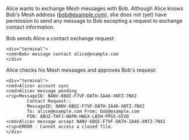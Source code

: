 
Alice wants to exchange Mesh messages with Bob. Although Alice knows Bob's Mesh address 
(bob@example.com), she does not (yet) have permission to send any message to Bob
excepting a request to exchange contact information.

Bob sends Alice a contact exchange request:


~~~~
<div="terminal">
<cmd>Bob> message contact alice@example.com
</div>
~~~~

Alice checks his Mesh messages and approves Bob's request:


~~~~
<div="terminal">
<cmd>Alice> account sync
<cmd>Alice> message pending
<rsp>MessageID: NANV-6BQI-F7VF-DATH-IA46-XNTZ-7NX2
        Contact Request::
        MessageID: NANV-6BQI-F7VF-DATH-IA46-XNTZ-7NX2
        To: alice@example.com From: bob@example.com
        PIN: ABUZ-THFJ-NAPN-HWGX-LB5H-PPG5-G5VQ
<cmd>Alice> message accept NANV-6BQI-F7VF-DATH-IA46-XNTZ-7NX2
<rsp>ERROR - Cannot access a closed file.
</div>
~~~~

